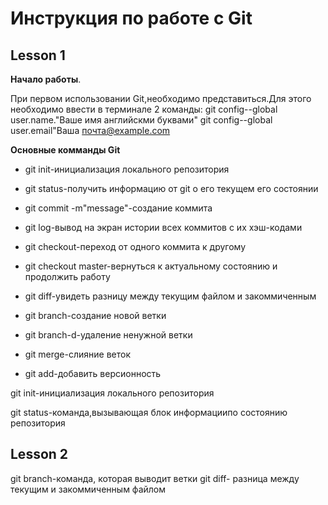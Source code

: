 # Инструкция по работе с Git

## Lesson 1

**Начало работы**.

При первом использовании Git,необходимо представиться.Для этого необходимо ввести в терминале 2 команды:
git config--global user.name."Ваше имя английскми буквами" git config--global user.email"Ваша почта@example.com

**Основные комманды Git**

* git init-инициализация локального репозитория

* git status-получить информацию от git о его текущем его состоянии

* git commit -m"message"-создание коммита

* git log-вывод на экран истории всех коммитов с их хэш-кодами

* git checkout-переход от одного коммита к другому

* git checkout master-вернуться к актуальному состоянию и продолжить работу

* git diff-увидеть разницу между текущим файлом и закоммиченным

* git branch-создание новой ветки

* git branch-d-удаление ненужной ветки
* git merge-слияние веток

* git add-добавить версионность

git init-инициализация локального репозитория

git status-команда,вызывающая блок информациипо состоянию репозитория

## Lesson 2

git branch-команда, которая выводит ветки
git diff- разница между текущим и закоммиченным файлом